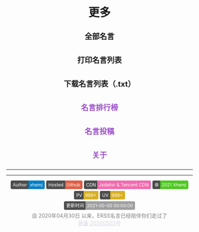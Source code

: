 <!-- Start more.html -->
<div data-id="page.more">
    <style>
        .github-badge[data-id="page.more"] {
            display: inline-block;
            border-radius: 4px;
            text-shadow: none;
            font-size: 12px;
            color: #fff;
            line-height: 15px;
            background-color: #ABBAC3;
            margin-bottom: 5px;
        }
        .github-badge[data-id="page.more"] .badge-subject[data-id="page.more"] {
            display: inline-block;
            background-color: #4D4D4D;
            padding: 4px 4px 4px 6px;
            border-top-left-radius: 4px;
            border-bottom-left-radius: 4px;
        }
        .github-badge[data-id="page.more"] .badge-value[data-id="page.more"] {
            display: inline-block;
            padding: 4px 6px 4px 4px;
            border-top-right-radius: 4px;
            border-bottom-right-radius: 4px;
        }
        .github-badge[data-id="page.more"] .bg-brightgreen[data-id="page.more"] {
            background-color: #4DC820 !important;
        }
        .github-badge[data-id="page.more"] .bg-orange[data-id="page.more"] {
            background-color: #FFA500 !important;
        }
        .github-badge[data-id="page.more"] .bg-yellow[data-id="page.more"] {
            background-color: #D8B024 !important;
        }
        .github-badge[data-id="page.more"] .bg-blueviolet[data-id="page.more"] {
            background-color: #8833D7 !important;
        }
        .github-badge[data-id="page.more"] .bg-pink[data-id="page.more"] {
            background-color: #F26BAE !important;
        }
        .github-badge[data-id="page.more"] .bg-red[data-id="page.more"] {
            background-color: #e05d44 !important;
        }
        .github-badge[data-id="page.more"] .bg-blue[data-id="page.more"] {
            background-color: #007EC6 !important;
        }
        .github-badge[data-id="page.more"] .bg-lightgrey[data-id="page.more"] {
            background-color: #9F9F9F !important;
        }
        .github-badge[data-id="page.more"] .bg-grey[data-id="page.more"],
        .github-badge[data-id="page.more"] .bg-gray[data-id="page.more"] {
            background-color: #555 !important;
        }
        .github-badge[data-id="page.more"] .bg-lightgrey[data-id="page.more"],
        .github-badge[data-id="page.more"] .bg-lightgray[data-id="page.more"] {
            background-color: #9f9f9f !important;
        }
        h1[data-id="page.more"] {
            font-size: 30px
        }
        h3[data-id="page.more"] {
            font-size: 20px
        }
		a[data-id="page.more"] {
			line-height: 1.8;
		}
    </style>
    <div style="text-align: center" class="mdui-ripple">
        <h1 data-id="page.more">更多</h1>
        <h3 data-id="page.more"><a data-id="page.more" onclick="_mingyan.showAllMingyan()">全部名言</a></h3>
        <h3 data-id="page.more"><a data-id="page.more" onclick="_mingyan.print()">打印名言列表</a></h3>
        <h3 data-id="page.more"><a data-id="page.more" onclick="_mingyan.download()">下载名言列表（.txt）</a></h3>
        <h3 data-id="page.more"><a data-id="page.more" style="color:#9B4DC9" onclick="location.hash='#/ranking'">名言排行榜</a></h3>
                <h3 data-id="page.more"><a data-id="page.more" style="color:#9B4DC9" onclick="location.hash='#/submit'">名言投稿</a></h3>
        <h3 data-id="page.more"><a data-id="page.more" style="color:#9B4DC9" onclick="location.hash='#/about'">关于</a></h3>
    </div>
</div>

---

<div id="tcomment" data-id="page.more"></div>

---

<script async src="//busuanzi.ibruce.info/busuanzi/2.3/busuanzi.pure.mini.js"></script>
<div style="text-align: center" class="mdui-ripple">
    <div class="github-badge" title="作者就是我啦！！" data-id="page.more"><span class="badge-subject" data-id="page.more">Author</span><span
            class="badge-value bg-blue" data-id="page.more">xhemj</span></div>
    <div class="github-badge" title="速度还可以吧？" data-id="page.more"><span class="badge-subject" data-id="page.more">Hosted</span><span
            class="badge-value bg-red" data-id="page.more"><span id="host">Github</span></span></div>
    <div class="github-badge" title="Jsdelivr的静态文件加速和Cloudflare的部分页面加速" data-id="page.more"><span class="badge-subject" data-id="page.more">CDN</span><span
            class="badge-value bg-pink" data-id="page.more">Jsdelivr & Tencent CDN</span></div>
    <div class="github-badge" title="ERSS~~~" data-id="page.more"><span class="badge-subject" data-id="page.more">&copy;</span><span
            class="badge-value bg-brightgreen" data-id="page.more">2021 Xhemj</span></div>
    </br>
    <div class="github-badge" title="多来看看呀！" data-id="page.more"><span class="badge-subject" data-id="page.more">PV</span><span
            class="badge-value bg-yellow" data-id="page.more"><span id="busuanzi_value_site_pv">999+</span></span></div>
    <div class="github-badge" title="还是挺多人来的" data-id="page.more"><span class="badge-subject" data-id="page.more">UV</span><span
            class="badge-value bg-yellow" data-id="page.more"><span id="busuanzi_value_site_uv">999+</span></span></div>
    </br>
    <div class="github-badge" title="会慢慢更新的" data-id="page.more"><span class="badge-subject" data-id="page.more">更新时间</span><span
            class="badge-value bg-lightgrey" data-id="page.more"><span id="uptime">2021-00-00 00:00:00</span></span></div>
    </br>
    <div style="color: gray;">自 2020年04月30日 以来，ERSS名言已经陪伴你们走过了<span id="times"></span></div>
    <a href="https://icp.gov.moe" target="_blank" style="color: #d6d9e2;">萌备 </a><a href="https://icp.gov.moe/?keyword=20200503"
        target="_blank" style="color: #d6d9e2;"> 20200503号</a>
</div>
<script>
    var domain_list = {
        "i.xhemj.eu.org": "Cloudflare & 阿里云香港oss",
        "www.xhemj.eu.org": "阿里云香港OSS",
        "xhemj.eu.org": "阿里云香港OSS",
        "www.xhemj.ink": "阿里云香港OSS",
        "xhemj.ink": "阿里云香港OSS",
        "mingyan.js.org": "Vercel",
        "mingyan.now.sh": "Vercel",
        "mingyan.xhemj.now.sh": "Vercel",
        "xhemj.oss-cn-hongkong.aliyuncs.com": "阿里云香港OSS",
        "cn.mingyan.js.org": "Coding Pages",
        "xhemj.github.io": "Github Pages",
        "www.erss.club": "Vercel",
        "127.0.0.1": "本地"
    };
    $("#host").text(domain_list[location.hostname]);
    twikoo.init({ 
        envId: 'xhemj-0gjckebwf7276129', 
        el: '#tcomment' ,
        onCommentLoaded: function () {
             document.querySelector(".tk-footer").innerHTML = `Powered by <a href="https://twikoo.js.org" target="_blank" rel="nofollow">Twikoo</a></br>&copy; 2021 <a href="https://mingyan.js.org">ERSS名言</a></div>`
            document.querySelector(".el-textarea__inner").style.height = "150px";
        }
    })
    .then(function () {
        db('评论加载完成');
        document.querySelector(".tk-footer").innerHTML = `Powered by <a href="https://twikoo.js.org" target="_blank" rel="nofollow">Twikoo</a></br>&copy; 2021 <a href="https://mingyan.js.org">ERSS名言</a></div>`
        document.querySelector(".el-textarea__inner").style.height = "150px";
    });
    $.get("https://api.github.com/repos/xhemj/mingyan", function (data) {
        var a = data["updated_at"];
        $("#uptime").text(new Date(a).toLocaleString());
        console.log(new Date(a).toLocaleString());
    });
var now = new Date();
function createtime() {
	var grt = new Date("04/30/2020 00:00:00");
	now.setTime(now.getTime() + 250);
	days = (now - grt) / 1000 / 60 / 60 / 24;
	dnum = Math.floor(days);
	hours = (now - grt) / 1000 / 60 / 60 - (24 * dnum);
	hnum = Math.floor(hours);
	if (String(hnum).length == 1) {
		hnum = "0" + hnum;
	};
	minutes = (now - grt) / 1000 / 60 - (24 * 60 * dnum) - (60 * hnum);
	mnum = Math.floor(minutes);
	if (String(mnum).length == 1) {
		mnum = "0" + mnum;
	};
	seconds = (now - grt) / 1000 - (24 * 60 * 60 * dnum) - (60 * 60 * hnum) - (60 * mnum);
	snum = Math.round(seconds);
	if (String(snum).length == 1) {
		snum = "0" + snum;
	};
	try {
        document.getElementById("times").innerHTML = dnum + " 天 " + hnum + " 小时 " + mnum + " 分 " + snum + " 秒";
    } catch {};
}
setInterval(createtime, 250);
</script>
<!-- End more.html -->
